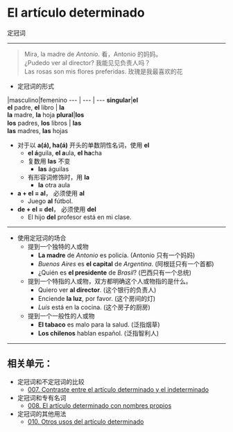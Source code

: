 # El artículo determinado
定冠词

----

> Mira, la madre de _Antonio_. 看，Antonio 的妈妈。<br>
> ¿Pudedo ver al director? 我能见见负责人吗？<br>
> Las rosas son mis flores preferidas. 玫瑰是我最喜欢的花

- 定冠词的形式

|masculino|femenino
--- | --- | ---
**singular**|**el** <br> **el** padre, **el** libro | **la** <br> **la** madre, **la** hoja
**plural**|**los** <br> **los** padres, **los** libros | **las**　<br> **las** madres, **las** hojas

- 对于以 **a(á), ha(á)** 开头的单数阴性名词，使用 **el**
  - **el á**guila, **el a**ula, **el ha**cha
  - 复数用 **las** 不变
    - **las** águilas
  - 有形容词修饰时，用 **la**
    - **la** otra aula
- **a + el = al**， 必须使用 **al**
  - Juego **al** fútbol.
- **de + el = del**， 必须使用 **del**
  - El hijo **del** profesor está en mi clase.

---

- 使用定冠词的场合
  - 提到一个独特的人或物
    - **La madre** de _Antonio_ es policía. (Antonio 只有一个妈妈)
    - _Buenos Aires_ es **el capital** de _Argentina_. (阿根廷只有一个首都)
    - ¿Quién es **el presidente** de _Brasil_? (巴西只有一个总统)
  - 提到一个特指的人或物，双方都明确这个人或物指的是什么。
    - Quiero ver **al director**. (这个银行的负责人)
    - Enciende **la luz**, por favor. (这个房间的灯)
    - _Luis_ está en la cocina. (这个房子的厨房)
  - 提到一个一般性的人或物
    - **El tabaco** es malo para la salud. (泛指烟草)
    - **Los chilenos** hablan español. (泛指智利人)

----

## 相关单元：
- 定冠词和不定冠词的比较
  - [007. Contraste entre el artículo determinado y el indeterminado](notes/007-un-perro-el-perro.md)
- 定冠词和专有名词
  - [008. El artículo determinado con nombres propios](notes/008-el-señor-alonso-la-calle-mayor.md)
- 定冠词的其他用法
  - [010. Otros usos del artículo determinado](notes/010-tocar-la-guitarra.md)
